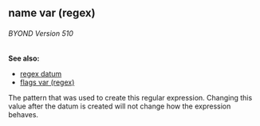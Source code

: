 ## name var (regex) 
###### BYOND Version 510
**See also:**
*   [regex datum](/regex)
*   [flags var (regex)](/regex/var/flags)


The pattern that was used to create this regular expression.
Changing this value after the datum is created will not change how the
expression behaves.